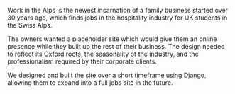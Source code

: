 Work in the Alps is the newest incarnation of a family business started over 30 years ago, which finds jobs in the hospitality industry for UK students in the Swiss Alps.

The owners wanted a placeholder site which would give them an online presence while they built up the rest of their business. The design needed to reflect its Oxford roots, the seasonality of the industry, and the professionalism required by their corporate clients.

We designed and built the site over a short timeframe using Django, allowing them to expand into a full jobs site in the future.
